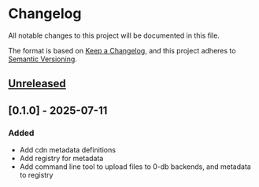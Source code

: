 # Changelog

All notable changes to this project will be documented in this file.

The format is based on [Keep a Changelog](https://keepachangelog.com/en/1.1.0/),
and this project adheres to [Semantic Versioning](https://semver.org/spec/v2.0.0.html).

## [Unreleased]

## [0.1.0] - 2025-07-11

### Added

- Add cdn metadata definitions
- Add registry for metadata
- Add command line tool to upload files to 0-db backends, and metadata to registry

[unreleased]: https://github.com/threefoldtech/mycelium-cdn-regsitry/compare/v0.1.0...HEAD
